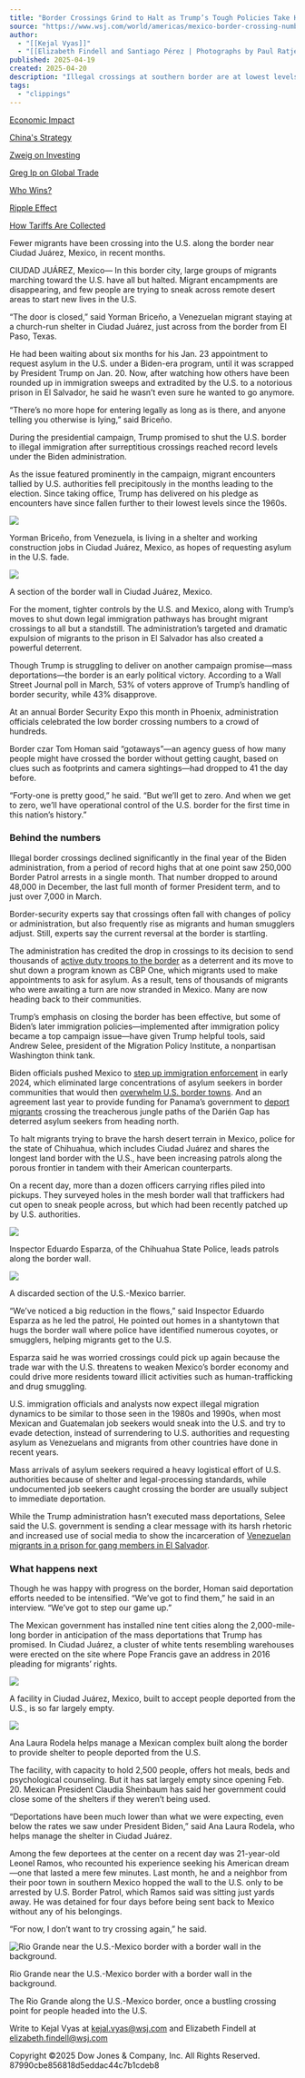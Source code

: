 ```yaml
---
title: "Border Crossings Grind to Halt as Trump’s Tough Policies Take Hold"
source: "https://www.wsj.com/world/americas/mexico-border-crossing-numbers-6b2ddf34?mod=hp_lead_pos1"
author:
  - "[[Kejal Vyas]]"
  - "[[Elizabeth Findell and Santiago Pérez | Photographs by Paul Ratje for WSJ]]"
published: 2025-04-19
created: 2025-04-20
description: "Illegal crossings at southern border are at lowest levels in decades, as a trend that began before the election has continued under new administration"
tags:
  - "clippings"
---
```

[Economic Impact](https://www.wsj.com/economy/market-crash-us-economy-992cc24b?mod=trump-trade)

[China's Strategy](https://www.wsj.com/world/china/china-trump-trade-tariff-war-98676e74?mod=trump-trade)

[Zweig on Investing](https://www.wsj.com/finance/investing/investing-questions-markets-chaos-521d8286?mod=trump-trade)

[Greg Ip on Global Trade](https://www.wsj.com/economy/trade/how-global-trade-could-survive-trumps-tariffs-24d74d08?mod=trump-trade)

[Who Wins?](https://www.wsj.com/business/entrepreneurship/out-of-the-tariff-turmoil-a-few-winners-emerge-0393856c?mod=trump-trade)

[Ripple Effect](https://www.wsj.com/economy/trade/trump-tariffs-second-term-agenda-a2fc368a?mod=trump-trade)

[How Tariffs Are Collected](https://www.wsj.com/economy/trade/trump-reciprocal-tariffs-work-guide-47527fbc?mod=trump-trade)

Fewer migrants have been crossing into the U.S. along the border near Ciudad Juárez, Mexico, in recent months.

CIUDAD JUÁREZ, Mexico— In this border city, large groups of migrants marching toward the U.S. have all but halted. Migrant encampments are disappearing, and few people are trying to sneak across remote desert areas to start new lives in the U.S.

“The door is closed,” said Yorman Briceño, a Venezuelan migrant staying at a church-run shelter in Ciudad Juárez, just across from the border from El Paso, Texas.

He had been waiting about six months for his Jan. 23 appointment to request asylum in the U.S. under a Biden-era program, until it was scrapped by President Trump on Jan. 20. Now, after watching how others have been rounded up in immigration sweeps and extradited by the U.S. to a notorious prison in El Salvador, he said he wasn’t even sure he wanted to go anymore.

“There’s no more hope for entering legally as long as is there, and anyone telling you otherwise is lying,” said Briceño.

During the presidential campaign, Trump promised to shut the U.S. border to illegal immigration after surreptitious crossings reached record levels under the Biden administration.

As the issue featured prominently in the campaign, migrant encounters tallied by U.S. authorities fell precipitously in the months leading to the election. Since taking office, Trump has delivered on his pledge as encounters have since fallen further to their lowest levels since the 1960s.

![](https://images.wsj.net/im-88927096?size=1&height=900)

Yorman Briceño, from Venezuela, is living in a shelter and working construction jobs in Ciudad Juárez, Mexico, as hopes of requesting asylum in the U.S. fade.

![](https://images.wsj.net/im-78717232?size=1&height=900)

A section of the border wall in Ciudad Juárez, Mexico.

For the moment, tighter controls by the U.S. and Mexico, along with Trump’s moves to shut down legal immigration pathways has brought migrant crossings to all but a standstill. The administration’s targeted and dramatic expulsion of migrants to the prison in El Salvador has also created a powerful deterrent.

Though Trump is struggling to deliver on another campaign promise—mass deportations—the border is an early political victory. According to a Wall Street Journal poll in March, 53% of voters approve of Trump’s handling of border security, while 43% disapprove.

At an annual Border Security Expo this month in Phoenix, administration officials celebrated the low border crossing numbers to a crowd of hundreds.

Border czar Tom Homan said “gotaways”—an agency guess of how many people might have crossed the border without getting caught, based on clues such as footprints and camera sightings—had dropped to 41 the day before.

“Forty-one is pretty good,” he said. “But we’ll get to zero. And when we get to zero, we’ll have operational control of the U.S. border for the first time in this nation’s history.”

### Behind the numbers

Illegal border crossings declined significantly in the final year of the Biden administration, from a period of record highs that at one point saw 250,000 Border Patrol arrests in a single month. That number dropped to around 48,000 in December, the last full month of former President term, and to just over 7,000 in March.

Border-security experts say that crossings often fall with changes of policy or administration, but also frequently rise as migrants and human smugglers adjust. Still, experts say the current reversal at the border is startling.

The administration has credited the drop in crossings to its decision to send thousands of [active duty troops to the border](https://www.wsj.com/us-news/thousands-of-troops-guard-quiet-texas-border-towns-0d98242a?mod=article_inline) as a deterrent and its move to shut down a program known as CBP One, which migrants used to make appointments to ask for asylum. As a result, tens of thousands of migrants who were awaiting a turn are now stranded in Mexico. Many are now heading back to their communities.

Trump’s emphasis on closing the border has been effective, but some of Biden’s later immigration policies—implemented after immigration policy became a top campaign issue—have given Trump helpful tools, said Andrew Selee, president of the Migration Policy Institute, a nonpartisan Washington think tank.

Biden officials pushed Mexico to [step up immigration enforcement](https://www.wsj.com/us-news/how-the-u-s-and-mexico-drove-border-crossings-down-in-an-election-year-6672071f?mod=article_inline) in early 2024, which eliminated large concentrations of asylum seekers in border communities that would then [overwhelm U.S. border towns](https://www.wsj.com/politics/policy/migrants-overwhelm-texas-city-of-eagle-pass-531879cf?mod=article_inline). And an agreement last year to provide funding for Panama’s government to [deport migrants](https://www.wsj.com/world/americas/trump-immigration-policy-panama-darien-gap-05c2861e?mod=article_inline) crossing the treacherous jungle paths of the Darién Gap has deterred asylum seekers from heading north.

To halt migrants trying to brave the harsh desert terrain in Mexico, police for the state of Chihuahua, which includes Ciudad Juárez and shares the longest land border with the U.S., have been increasing patrols along the porous frontier in tandem with their American counterparts.

On a recent day, more than a dozen officers carrying rifles piled into pickups. They surveyed holes in the mesh border wall that traffickers had cut open to sneak people across, but which had been recently patched up by U.S. authorities.

![](https://images.wsj.net/im-92106540?size=1&height=900)

Inspector Eduardo Esparza, of the Chihuahua State Police, leads patrols along the border wall.

![](https://images.wsj.net/im-86367538?size=1&height=900)

A discarded section of the U.S.-Mexico barrier.

“We’ve noticed a big reduction in the flows,” said Inspector Eduardo Esparza as he led the patrol, He pointed out homes in a shantytown that hugs the border wall where police have identified numerous coyotes, or smugglers, helping migrants get to the U.S.

Esparza said he was worried crossings could pick up again because the trade war with the U.S. threatens to weaken Mexico’s border economy and could drive more residents toward illicit activities such as human-trafficking and drug smuggling.

U.S. immigration officials and analysts now expect illegal migration dynamics to be similar to those seen in the 1980s and 1990s, when most Mexican and Guatemalan job seekers would sneak into the U.S. and try to evade detection, instead of surrendering to U.S. authorities and requesting asylum as Venezuelans and migrants from other countries have done in recent years.

Mass arrivals of asylum seekers required a heavy logistical effort of U.S. authorities because of shelter and legal-processing standards, while undocumented job seekers caught crossing the border are usually subject to immediate deportation.

While the Trump administration hasn’t executed mass deportations, Selee said the U.S. government is sending a clear message with its harsh rhetoric and increased use of social media to show the incarceration of [Venezuelan migrants in a prison for gang members in El Salvador](https://www.wsj.com/world/americas/inside-trumps-lightning-fast-deportation-of-venezuelans-to-a-salvadoran-prison-4ac3f408?mod=article_inline).

### What happens next

Though he was happy with progress on the border, Homan said deportation efforts needed to be intensified. “We’ve got to find them,” he said in an interview. “We’ve got to step our game up.”

The Mexican government has installed nine tent cities along the 2,000-mile-long border in anticipation of the mass deportations that Trump has promised. In Ciudad Juárez, a cluster of white tents resembling warehouses were erected on the site where Pope Francis gave an address in 2016 pleading for migrants’ rights.

![](https://images.wsj.net/im-95940540?size=1&height=900)

A facility in Ciudad Juárez, Mexico, built to accept people deported from the U.S., is so far largely empty.

![](https://images.wsj.net/im-71612873?size=1&height=900)

Ana Laura Rodela helps manage a Mexican complex built along the border to provide shelter to people deported from the U.S.

The facility, with capacity to hold 2,500 people, offers hot meals, beds and psychological counseling. But it has sat largely empty since opening Feb. 20. Mexican President Claudia Sheinbaum has said her government could close some of the shelters if they weren’t being used.

“Deportations have been much lower than what we were expecting, even below the rates we saw under President Biden,” said Ana Laura Rodela, who helps manage the shelter in Ciudad Juárez.

Among the few deportees at the center on a recent day was 21-year-old Leonel Ramos, who recounted his experience seeking his American dream—one that lasted a mere few minutes. Last month, he and a neighbor from their poor town in southern Mexico hopped the wall to the U.S. only to be arrested by U.S. Border Patrol, which Ramos said was sitting just yards away. He was detained for four days before being sent back to Mexico without any of his belongings.

“For now, I don’t want to try crossing again,” he said.

![Rio Grande near the U.S.-Mexico border with a border wall in the background.](https://images.wsj.net/im-63115328?width=1260&height=841)

Rio Grande near the U.S.-Mexico border with a border wall in the background.

The Rio Grande along the U.S.-Mexico border, once a bustling crossing point for people headed into the U.S.

Write to Kejal Vyas at [kejal.vyas@wsj.com](https://www.wsj.com/world/americas/) and Elizabeth Findell at [elizabeth.findell@wsj.com](https://www.wsj.com/world/americas/)

Copyright ©2025 Dow Jones & Company, Inc. All Rights Reserved. 87990cbe856818d5eddac44c7b1cdeb8